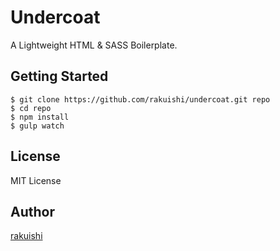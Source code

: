 # Undercoat
A Lightweight HTML &amp; SASS Boilerplate.

## Getting Started

    $ git clone https://github.com/rakuishi/undercoat.git repo
    $ cd repo
    $ npm install
    $ gulp watch

## License

MIT License

## Author

[rakuishi](https://github.com/rakuishi)
